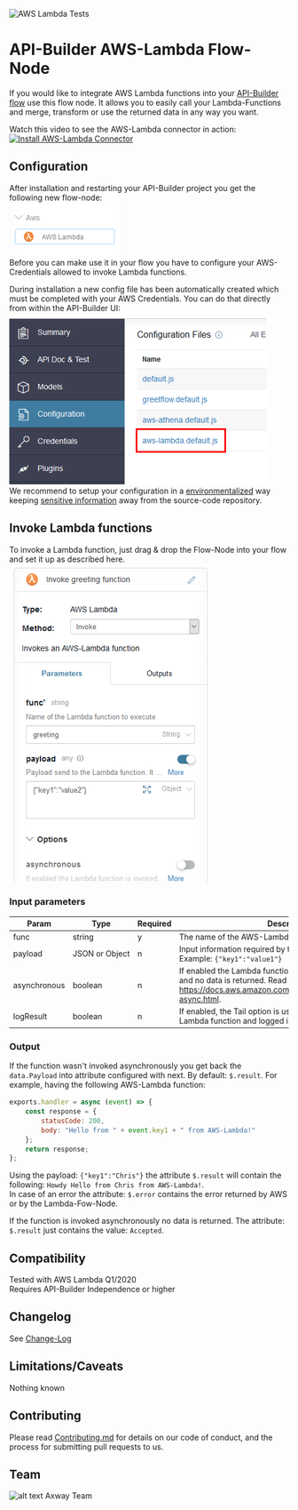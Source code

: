 ![AWS Lambda Tests](https://github.com/Axway-API-Builder-Ext/api-builder-extras/workflows/AWS%20Lambda%20Tests/badge.svg)

# API-Builder AWS-Lambda Flow-Node

If you would like to integrate AWS Lambda functions into your [API-Builder flow][1] use this flow node. 
It allows you to easily call your Lambda-Functions and merge, transform or use the returned data in any way you want.

Watch this video to see the AWS-Lambda connector in action:  
[![Install AWS-Lambda Connector](https://img.youtube.com/vi/a4Fp94vbfU4/0.jpg)](https://youtu.be/a4Fp94vbfU4)

## Configuration

After installation and restarting your API-Builder project you get the following new flow-node:  
![Node][img1]   
Before you can make use it in your flow you have to configure your AWS-Credentials allowed to invoke Lambda functions.  

During installation a new config file has been automatically created which must be completed with your AWS Credentials. You can do that directly from within the API-Builder UI:  
![Config][img3]  
We recommend to setup your configuration in a [environmentalized][4] way keeping [sensitive information][5] away from the source-code repository.

## Invoke Lambda functions
To invoke a Lambda function, just drag & drop the Flow-Node into your flow and set it up as described here.  
![Node][img2]

### Input parameters

| Param | Type | Required | Description |
| --- | --- | --- | --- |
| func | string | y | The name of the AWS-Lambda-Function to call.  |
| payload | JSON&nbsp;or&nbsp;Object | n | Input information required by the Lambda-Function. Example: `{"key1":"value1"}` |
| asynchronous | boolean | n | If enabled the Lambda function is invoked asyncronously and no data is returned. Read more here: https://docs.aws.amazon.com/lambda/latest/dg/invocation-async.html.  |
| logResult | boolean | n | If enabled, the Tail option is used when invoking the Lambda function and logged in the API Builder Console.  |

### Output
If the function wasn't invoked asynchronously you get back the `data.Payload` into attribute configured with next. By default: `$.result`. For example, having the following AWS-Lambda function: 
```js
exports.handler = async (event) => {
    const response = {
        statusCode: 200,
        body: "Hello from " + event.key1 + " from AWS-Lambda!"
    };
    return response;
};
```
Using the payload: `{"key1":"Chris"}` the attribute `$.result` will contain the following: `Howdy Hello from Chris from AWS-Lambda!`.  
In case of an error the attribute: `$.error` contains the error returned by AWS or by the Lambda-Fow-Node.  
  
If the function is invoked asynchronously no data is returned. The attribute: `$.result` just contains the value: `Accepted`. 

## Compatibility
Tested with AWS Lambda Q1/2020  
Requires API-Builder Independence or higher

## Changelog
See [Change-Log][6]

## Limitations/Caveats
Nothing known

## Contributing

Please read [Contributing.md](https://github.com/Axway-API-Management-Plus/Common/blob/master/Contributing.md) for details on our code of conduct, and the process for submitting pull requests to us.  

## Team

![alt text][Axwaylogo] Axway Team

[Axwaylogo]: https://github.com/Axway-API-Management/Common/blob/master/img/AxwayLogoSmall.png  "Axway logo"

[1]: https://docs.axway.com/bundle/api-builder/page/docs/developer_guide/flows/index.html
[2]: https://docs.axway.com/bundle/api-builder/page/docs/getting_started/index.html
[3]: https://github.com/Axway-API-Builder-Ext/api-builder-extras/issues
[4]: https://docs.axway.com/bundle/api-builder/page/docs/security_guide/index.html#environmentalization
[5]: https://docs.axway.com/bundle/api-builder/page/docs/developer_guide/project/configuration/project_configuration/index.html#configuration-files
[6]: Changelog.md

[img1]: imgs/lambda-flownode.png
[img2]: imgs/lambda-invoke.png
[img3]: imgs/Lambda-Connector-Config.png
[img4]: imgs/Lambda-Connector-Config-File.png
